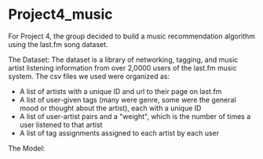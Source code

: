 # Project4_music

For Project 4, the group decided to build a music recommendation algorithm using the last.fm song dataset. 

The Dataset:
The dataset is a library of networking, tagging, and music artist listening information from over 2,0000 users of the last.fm music system. The csv files we used were organized as:
* A list of artists with a unique ID and url to their page on last.fm
* A list of user-given tags (many were genre, some were the general mood or thought about the artist), each with a unique ID
* A list of user-artist pairs and a "weight", which is the number of times a user listened to that artist
* A list of tag assignments assigned to each artist by each user


The Model: 
